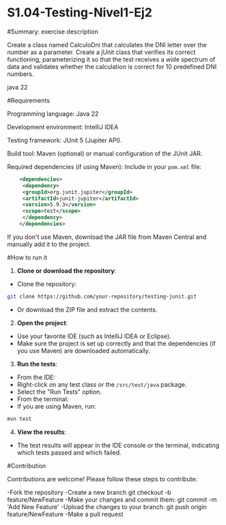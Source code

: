 # S1.04-Testing-Nivel1-Ej2

#Summary: exercise description

Create a class named CalculoDni that calculates the DNI letter over the number as a parameter.
Create a jUnit class that verifies its correct functioning, parameterizing it so that the test receives a wide spectrum of data and validates whether the calculation is correct for 10 predefined DNI numbers.

java 22

#Requirements

Programming language: Java 22

Development environment: IntelliJ IDEA

Testing framework: JUnit 5 (Jupiter API).

Build tool: Maven (optional) or manual configuration of the JUnit JAR.

Required dependencies (if using Maven):
Include in your `pom.xml` file:
```xml
    <dependencies>
     <dependency>
     <groupId>org.junit.jupiter</groupId>
     <artifactId>junit-jupiter</artifactId>
     <version>5.9.3</version>
     <scope>test</scope>
     </dependency>
    </dependencies>
```
If you don't use Maven, download the JAR file from Maven Central and manually add it to the project.

#How to run it

1. **Clone or download the repository**:
- Clone the repository:
```bash
git clone https://github.com/your-repository/testing-junit.git
```
- Or download the ZIP file and extract the contents.

2. **Open the project**:
- Use your favorite IDE (such as IntelliJ IDEA or Eclipse).
- Make sure the project is set up correctly and that the dependencies (if you use Maven) are downloaded automatically.

3. **Run the tests**:
- From the IDE:
- Right-click on any test class or the `/src/test/java` package.
- Select the "Run Tests" option.
- From the terminal:
- If you are using Maven, run:
```bash
mvn test
```

4. **View the results**:
- The test results will appear in the IDE console or the terminal, indicating which tests passed and which failed.

#Contribution

Contributions are welcome! Please follow these steps to contribute:

-Fork the repository
-Create a new branch git checkout
-b feature/NewFeature
-Make your changes and commit them: git commit
-m 'Add New Feature'
-Upload the changes to your branch: git push origin feature/NewFeature
-Make a pull request